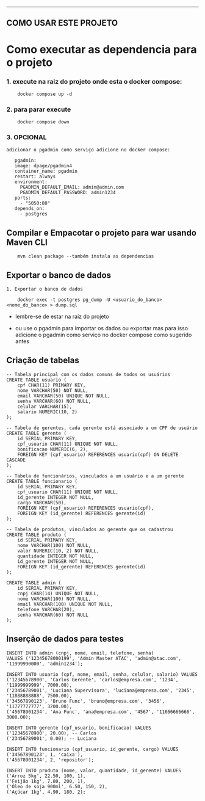 ------------------------
COMO USAR ESTE PROJETO
------------------------

# Como executar as dependencia para o projeto
### 1. execute na raiz do projeto onde esta o docker compose:
```
    docker compose up -d
```
### 2. para parar execute

```
    docker compose down
```
### 3. OPCIONAL
    adicionar o pgadmin como serviço adicione no docker compose:
 ```
    pgadmin:
    image: dpage/pgadmin4
    container_name: pgadmin
    restart: always
    environment:
      PGADMIN_DEFAULT_EMAIL: admin@admin.com
      PGADMIN_DEFAULT_PASSWORD: admin1234
    ports:
      - "5050:80"
    depends_on:
      - postgres
  ```

## Compilar e Empacotar o projeto para war usando Maven CLI
```
    mvn clean package --também instala as dependencias
 ```

## Exportar o banco de dados
    1. Exportar o banco de dados
```
    docker exec -t postgres pg_dump -U <usuario_do_banco> <nome_do_banco> > dump.sql
```

* lembre-se de estar na raiz do projeto

* ou use o pgadmin para importar os dados ou exportar mas para isso adicione o pgadmin
    como serviço no docker compose como sugerido antes

## Criação de tabelas

```
-- Tabela principal com os dados comuns de todos os usuários
CREATE TABLE usuario (
    cpf CHAR(11) PRIMARY KEY,
    nome VARCHAR(50) NOT NULL,
    email VARCHAR(50) UNIQUE NOT NULL,
    senha VARCHAR(60) NOT NULL,
    celular VARCHAR(15),
    salario NUMERIC(10, 2)
);

-- Tabela de gerentes, cada gerente está associado a um CPF de usuário
CREATE TABLE gerente (
    id SERIAL PRIMARY KEY,
    cpf_usuario CHAR(11) UNIQUE NOT NULL,
    bonificacao NUMERIC(6, 2),
    FOREIGN KEY (cpf_usuario) REFERENCES usuario(cpf) ON DELETE CASCADE
);

-- Tabela de funcionários, vinculados a um usuário e a um gerente
CREATE TABLE funcionario (
    id SERIAL PRIMARY KEY,
    cpf_usuario CHAR(11) UNIQUE NOT NULL,
    id_gerente INTEGER NOT NULL,
    cargo VARCHAR(50),
    FOREIGN KEY (cpf_usuario) REFERENCES usuario(cpf),
    FOREIGN KEY (id_gerente) REFERENCES gerente(id)
);

-- Tabela de produtos, vinculados ao gerente que os cadastrou
CREATE TABLE produto (
    id SERIAL PRIMARY KEY,
    nome VARCHAR(100) NOT NULL,
    valor NUMERIC(10, 2) NOT NULL,
    quantidade INTEGER NOT NULL,
    id_gerente INTEGER NOT NULL,
    FOREIGN KEY (id_gerente) REFERENCES gerente(id)
);

CREATE TABLE admin (
    id SERIAL PRIMARY KEY,
    cnpj CHAR(14) UNIQUE NOT NULL,
    nome VARCHAR(100) NOT NULL,
    email VARCHAR(100) UNIQUE NOT NULL,
    telefone VARCHAR(20),
    senha VARCHAR(60) NOT NULL
);
```

## Inserção de dados para testes
```
INSERT INTO admin (cnpj, nome, email, telefone, senha)
VALUES ('12345678000199', 'Admin Master ATAC', 'admin@atac.com', '11999990000', 'admin1234');

INSERT INTO usuario (cpf, nome, email, senha, celular, salario) VALUES
('12345678900', 'Carlos Gerente', 'carlos@empresa.com', '1234', '11999999999', 7000.00),
('23456789001', 'Luciana Supervisora', 'luciana@empresa.com', '2345', '11888888888', 7500.00),
('34567890123', 'Bruno Func', 'bruno@empresa.com', '3456', '11777777777', 3200.00),
('45678901234', 'Ana Func', 'ana@empresa.com', '4567', '11666666666', 3000.00);

INSERT INTO gerente (cpf_usuario, bonificacao) VALUES
('12345678900', 20.00), -- Carlos
('23456789001', 0.00); -- Luciana

INSERT INTO funcionario (cpf_usuario, id_gerente, cargo) VALUES
('34567890123', 1, 'caixa'),
('45678901234', 2, 'repositor');

INSERT INTO produto (nome, valor, quantidade, id_gerente) VALUES
('Arroz 5kg', 22.50, 100, 1),
('Feijão 1kg', 7.80, 200, 1),
('Óleo de soja 900ml', 6.50, 150, 2),
('Açúcar 1kg', 4.90, 180, 2);
```
